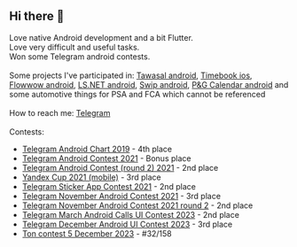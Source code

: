 ## Hi there 👋

Love native Android development and a bit Flutter. </br>
Love very difficult and useful tasks. </br>
Won some Telegram android contests. </br> </br>
Some projects I've participated in: 
  [Tawasal android](https://play.google.com/store/apps/details?id=com.tawasul.messenger), [Timebook ios](https://apps.apple.com/ru/app/timebook/id1561578302), [Flowwow android](https://play.google.com/store/apps/details?id=com.flowwow), [LS.NET android](https://play.google.com/store/apps/details?id=com.lsboutqiue.app), [Swip android](https://play.google.com/store/apps/details?id=com.it.swip), [P&G Calendar android](https://play.google.com/store/apps/details?id=com.pg.periodcalendar_40817_1617_cmg_0076) and some automotive things for PSA and FCA which cannot be referenced </br> </br>
How to reach me: [Telegram](https://t.me/opiumfive) </br> </br>
Contests:
* [Telegram Android Chart 2019](https://contest.com/chart-android) - 4th place
* [Telegram Android Contest 2021](https://contest.com/android2021-r1) - Bonus place
* [Telegram Android Contest (round 2) 2021](https://contest.com/android2021-r2) - 2nd place
* [Yandex Cup 2021 (mobile)](https://yandex.ru/cup) - 3rd place
* [Telegram Sticker App Contest 2021](https://contest.com/sticker-app) - 2nd place
* [Telegram November Android Contest 2021](https://contest.com/android-nov2021) - 3rd place
* [Telegram November Android Contest 2021 round 2](https://contest.com/android-nov2021-r2) - 2nd place
* [Telegram March Android Calls UI Contest 2023](https://contest.com/call-ui-android) - 2nd place
* [Telegram December Android UI Contest 2023](https://contest.com/android-ui-2023) - 3rd place
* [Ton contest 5 December 2023](https://t.me/toncontests/151) - #32/158
